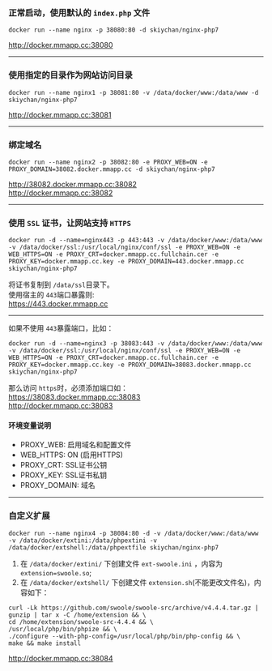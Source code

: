 ### 正常启动，使用默认的 ```index.php``` 文件
```
docker run --name nginx -p 38080:80 -d skiychan/nginx-php7
```
http://docker.mmapp.cc:38080

------

### 使用指定的目录作为网站访问目录
```
docker run --name nginx1 -p 38081:80 -v /data/docker/www:/data/www -d skiychan/nginx-php7
```
http://docker.mmapp.cc:38081

------

### 绑定域名
```
docker run --name nginx2 -p 38082:80 -e PROXY_WEB=ON -e PROXY_DOMAIN=38082.docker.mmapp.cc -d skiychan/nginx-php7
```
http://38082.docker.mmapp.cc:38082   
http://docker.mmapp.cc:38082

------

### 使用 ```SSL``` 证书，让网站支持 ```HTTPS```
```
docker run -d --name=nginx443 -p 443:443 -v /data/docker/www:/data/www -v /data/docker/ssl:/usr/local/nginx/conf/ssl -e PROXY_WEB=ON -e WEB_HTTPS=ON -e PROXY_CRT=docker.mmapp.cc.fullchain.cer -e PROXY_KEY=docker.mmapp.cc.key -e PROXY_DOMAIN=443.docker.mmapp.cc skiychan/nginx-php7
```
将证书复制到 ```/data/ssl```目录下。   
使用宿主的 ```443```端口暴露则:         
https://443.docker.mmapp.cc

------

如果不使用 ```443```暴露端口，比如：   
```
docker run -d --name=nginx3 -p 38083:443 -v /data/docker/www:/data/www -v /data/docker/ssl:/usr/local/nginx/conf/ssl -e PROXY_WEB=ON -e WEB_HTTPS=ON -e PROXY_CRT=docker.mmapp.cc.fullchain.cer -e PROXY_KEY=docker.mmapp.cc.key -e PROXY_DOMAIN=38083.docker.mmapp.cc skiychan/nginx-php7
```
那么访问 ```https```时，必须添加端口如：      
https://38083.docker.mmapp.cc:38083   
http://docker.mmapp.cc:38083    

#### 环境变量说明
- PROXY_WEB: 启用域名和配置文件
- WEB_HTTPS: ON (启用HTTPS)
- PROXY_CRT: SSL证书公钥
- PROXY_KEY: SSL证书私钥
- PROXY_DOMAIN: 域名
------

### 自定义扩展
```
docker run --name nginx4 -p 38084:80 -d -v /data/docker/www:/data/www -v /data/docker/extini:/data/phpextini -v /data/docker/extshell:/data/phpextfile skiychan/nginx-php7
```
1. 在 ```/data/docker/extini/``` 下创建文件 ```ext-swoole.ini``` ，内容为 ```extension=swoole.so```;   
2. 在 ```/data/docker/extshell/``` 下创建文件 ```extension.sh```(不能更改文件名)，内容如下：   
```
curl -Lk https://github.com/swoole/swoole-src/archive/v4.4.4.tar.gz | gunzip | tar x -C /home/extension && \
cd /home/extension/swoole-src-4.4.4 && \
/usr/local/php/bin/phpize && \
./configure --with-php-config=/usr/local/php/bin/php-config && \
make && make install
```
http://docker.mmapp.cc:38084
